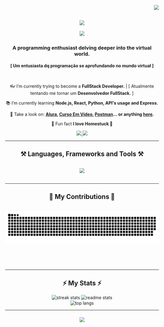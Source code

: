 <img align="right" src="https://visitor-badge.laobi.icu/badge?page_id=0Dev-Yan0.0Dev-Yan0" />

<h1 align="center">
    <img src="https://readme-typing-svg.herokuapp.com/?font=Righteous&size=35&center=true&vCenter=true&width=600&height=70&duration=4000&lines=+Studying+🖥️;Learning+💻;+Optimizing+🧠" />
    <div align="center">
    <img align="center" src="https://readme-typing-svg.herokuapp.com/?font=Righteous&size=25&center=true&vCenter=true&width=600&height=70&duration=4000&lines=+Studying+🖥️;Learning+💻;+Optimizing+🧠" />
</div>
</h1>

<h3 align="center">A programming enthusiast delving deeper into the virtual world.</h3>
<h4 align="center">[ Um entusiasta dq programação se aprofundando no mundo virtual ]</h4>

<br/>

<div align="center">
 
 👓 I’m currently trying to become a **FullStack Developer.** | 
 [ Atualmente tentando me tornar um **Desenvolvedor FullStack.** ]
 
 📚 I’m currently learning **Node.js, React, Python, API's usage and Express.**

 👀 Take a look on: **[Alura](https://www.alura.com.br), [Curso Em Vídeo](https://www.cursoemvideo.com), [Postman](https://www.postman.com)... or anything [here](https://techguide.sh).**

 🌟 Fun fact **I love Homestuck 🧡**
 
 </div>
 
<div align="center"> 
  <a href="mailto:caixapostalye@gmail.com">
    <img src="https://img.shields.io/badge/Gmail-333333?style=for-the-badge&logo=gmail&logoColor=red" />
  </a>
    <!--   <a href="https://0Dev-Yan0.github.io" target="_blank">
     <img src="https://img.shields.io/badge/Portfolio-FF5722?style=for-the-badge&logo=todoist&logoColor=white" target="_blank" />  sqlite, safari, google-chrome are other good icon options
  </a> -->
  <a href="https://linkedin.com/in/yan3" target="_blank">
    <img src="https://img.shields.io/badge/LinkedIn-0077B5?style=for-the-badge&logo=linkedin&logoColor=white" target="_blank" />
  </a>
</div>

 <hr/>
 
<h2 align="center">⚒️ Languages, Frameworks and Tools ⚒️</h2>
<br/>
<div align="center">
    <img src="https://skillicons.dev/icons?i=react,html,css,vscode,github,git,postman,nodejs,py,javascript,express,discord,bots,jquery,linkedin&perline=8&theme=dark" />
</div>

<br/>
<hr/>

<div align="center">
  <h2>🐍 My Contributions 🐍</h2>
  <br>
  <img alt="snake eating my contributions" src="https://raw.githubusercontent.com/0Dev-Yan0/0Dev-Yan0/output/github-contribution-grid-snake.svg" />
  
  <br/><br/><br/>
</div>

<hr/>

<h2 align="center">⚡ My Stats ⚡</h2>

<div align=center>
  <img width=390 src="https://streak-stats.demolab.com/?user=0Dev-Yan0&count_private=true&theme=react&border_radius=10" alt="streak stats"/>
  <img width=390 src="https://github-readme-stats.vercel.app/api?username=0Dev-Yan0&show_icons=true&theme=tokyonight&rank_icon=github" alt="readme stats" />
<br/>
  <img width=325 align="center" src="https://github-readme-stats.vercel.app/api/top-langs/?username=0Dev-Yan0&layout=compact&theme=tokyonight" alt="top langs" />
</div>

<hr/>

<h3 align="center">
    <img src="https://readme-typing-svg.herokuapp.com/?font=Righteous&size=25&center=true&vCenter=true&width=500&height=70&duration=2000&lines=Keep+Up‼️;+Always+trying!+💢;+And+be+patience+🐈‍⬛">
</h3>

<br/>

